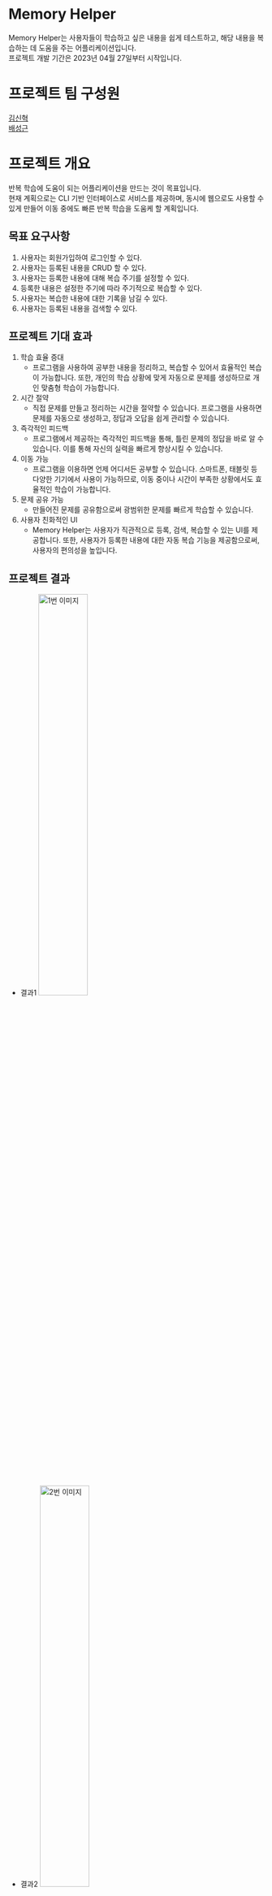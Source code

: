 # Memory Helper
Memory Helper는 사용자들이 학습하고 싶은 내용을 쉽게 테스트하고, 해당 내용을 복습하는 데 도움을 주는 어플리케이션입니다.  
프로젝트 개발 기간은 2023년 04월 27일부터 시작입니다.  

# 프로젝트 팀 구성원
[김신혁](https://github.com/909ma)  
[배성근](https://github.com/tsk04191)  

# 프로젝트 개요  
반복 학습에 도움이 되는 어플리케이션을 만드는 것이 목표입니다.  
현재 계획으로는 CLI 기반 인터페이스로 서비스를 제공하며, 동시에 웹으로도 사용할 수 있게 만들어 이동 중에도 빠른 반복 학습을 도움케 할 계획입니다.

## 목표 요구사항
1. 사용자는 회원가입하여 로그인할 수 있다.
2. 사용자는 등록된 내용을 CRUD 할 수 있다.
3. 사용자는 등록한 내용에 대해 복습 주기를 설정할 수 있다.
4. 등록한 내용은 설정한 주기에 따라 주기적으로 복습할 수 있다.
5. 사용자는 복습한 내용에 대한 기록을 남길 수 있다.
6. 사용자는 등록된 내용을 검색할 수 있다.

## 프로젝트 기대 효과
1. 학습 효율 증대
   * 프로그램을 사용하여 공부한 내용을 정리하고, 복습할 수 있어서 효율적인 복습이 가능합니다. 또한, 개인의 학습 상황에 맞게 자동으로 문제를 생성하므로 개인 맞춤형 학습이 가능합니다.  
2. 시간 절약
   * 직접 문제를 만들고 정리하는 시간을 절약할 수 있습니다. 프로그램을 사용하면 문제를 자동으로 생성하고, 정답과 오답을 쉽게 관리할 수 있습니다.
3. 즉각적인 피드백
   * 프로그램에서 제공하는 즉각적인 피드백을 통해, 틀린 문제의 정답을 바로 알 수 있습니다. 이를 통해 자신의 실력을 빠르게 향상시킬 수 있습니다.  
4. 이동 가능
   * 프로그램을 이용하면 언제 어디서든 공부할 수 있습니다. 스마트폰, 태블릿 등 다양한 기기에서 사용이 가능하므로, 이동 중이나 시간이 부족한 상황에서도 효율적인 학습이 가능합니다.  
5. 문제 공유 가능  
   * 만들어진 문제를 공유함으로써 광범위한 문제를 빠르게 학습할 수 있습니다.  
6. 사용자 친화적인 UI
   * Memory Helper는 사용자가 직관적으로 등록, 검색, 복습할 수 있는 UI를 제공합니다. 또한, 사용자가 등록한 내용에 대한 자동 복습 기능을 제공함으로써, 사용자의 편의성을 높입니다.

## 프로젝트 결과
* 결과1
<img src="/ppt/5. 실시간 매핑 모습.gif" width="45%" height="" title="" alt="1번 이미지"></img>
* 결과2
<img src="/ppt/5. 실시간 매핑 모습.gif" width="45%" height="" title="" alt="2번 이미지"></img>
* 결과3
<img src="/ppt/5. 실시간 매핑 모습.gif" width="45%" height="" title="" alt="3번 이미지"></img>
* 결과4
<img src="/ppt/5. 실시간 매핑 모습.gif" width="45%" height="" title="" alt="4번 이미지"></img>

<details>
    <summary>프로젝트 진행 문서</summary>

## 프로젝트 핵심 가치
1. 배려코딩
   * 배려코딩은 다른 개발자들과 함께 일할 때 상대방의 입장에서 생각하며 코드를 작성하는 것을 말합니다. 이를 통해 코드의 가독성과 유지보수성을 높일 수 있습니다. Memory Helper 프로젝트에서는 코드 리뷰를 통해 상호간의 배려를 지향하고, 코드의 가독성을 높이기 위해 노력하고 있습니다.
2. 저작권리 의식
   * Memory Helper 프로젝트에서는 학습에 필요한 이미지, 영상 등의 자료를 수집할 때, 출처와 저작권에 대한 확인을 꼼꼼히 수행하고 있습니다. 또한, 저작권이 있는 자료는 사용 권한을 얻은 후에만 사용하고 있으며, 그 외에는 라이선스가 허용하는 범위 내에서 자유롭게 사용하고 있습니다. 이를 통해, 저작권 이슈를 미연에 방지하고, 사용자들에게 안정적인 서비스를 제공하고 있습니다.
   
## 요구사항 정의서
<img src="/ppt/5. 실시간 매핑 모습.gif" width="45%" height="" title="" alt="1번 이미지"></img>

## 테이블 정의서
<img src="/ppt/5. 실시간 매핑 모습.gif" width="45%" height="" title="" alt="1번 이미지"></img>

<img src="/ppt/5. 실시간 매핑 모습.gif" width="45%" height="" title="" alt="1번 이미지"></img>

## ERD 개체 관계 다이어그램
<img src="/ppt/5. 실시간 매핑 모습.gif" width="45%" height="" title="" alt="1번 이미지"></img>

## TABLE Model
<img src="/ppt/5. 실시간 매핑 모습.gif" width="45%" height="" title="" alt="1번 이미지"></img>

## CRUD 매트릭스
<img src="/ppt/5. 실시간 매핑 모습.gif" width="45%" height="" title="" alt="1번 이미지"></img>

## 트랜잭션 분석서
<img src="/ppt/5. 실시간 매핑 모습.gif" width="45%" height="" title="" alt="1번 이미지"></img>

<img src="/ppt/5. 실시간 매핑 모습.gif" width="45%" height="" title="" alt="1번 이미지"></img>

## Gantt Chart
<img src="/ppt/5. 실시간 매핑 모습.gif" width="45%" height="" title="" alt="1번 이미지"></img>

## 프로젝트 일정 관리
<img src="/ppt/5. 실시간 매핑 모습.gif" width="45%" height="" title="" alt="1번 이미지"></img>

</details>
<br><br>

## 프로젝트 개선점
* ANSI만 사용이 가능하다.  
  프로젝트에서 사용되는 tsv 형식의 데이터베이스는 OS의 text editor로 읽을 때, Windows, Linux, Mac OS 계열이 사용하는 ANSI와 UTF-8의 줄바꿈 처리 문제로 인해 ANSI 형식만 사용 가능합니다. 이에 대한 대응책을 마련해야 합니다.  

* 서식 스타일이 제한적이다.  
  문제의 설명에서 '.', '?' 등의 특수 문자가 포함되면 한 줄 띄워져 출력되기 때문에, 제한적인 서식 양식을 가지고 있습니다. 단, 정답란에서는 문제가 없습니다. 이에 대한 해결책이 필요합니다.  

> 예시. 문제에서 '.'을 써야 하는 경우 극복 방법.  
>
>   >No. 162	 correct : 0,	 incorrect : 0  
>   >Q : 다음은 네트워크 관련 신기술 중 하나에 대한 설명이다.  
>   > 일반 블루투스와 동일한 2。4GHz 주파수 대역을 사용하지만 연결되지 않은 대기 상태에서는 절전모드를 유지하는 기술.  
>   >
>   >Answer 1 : 저전력 블루투스 기술  
>   >Answer 2 : BLE  
>   >Answer 3 : Bluetooth Low Energy

> 예시. 정답에서 '.'을 써야 하는 경우에선 문제가 없음.  
>   > No. 139	 correct : 0,	 incorrect : 1  
>   > Q : 다음은 네트워크 액세스 계층의 주요 프로토콜 중 하나에 대한 설명이다.  
>   >  패킷 교환망을 통한 DTE와 DCE 간의 인터페이스를 제공하는 프로토콜.  
>   >  
>   > Answer 1 : X.25  


* 백업 경로가 미흡하다.  
백업 경로가 제한적이어서 데이터의 보존이 어렵습니다. 이에 대한 대책을 마련해야 합니다.  
  
* 매트릭스, 그래프 등의 정보를 담지 못한다.  
현재 프로젝트는 단순 텍스트 출력만을 다루기 때문에, 매트릭스, 그래프 등의 정보를 담을 수 없습니다. 다양한 정보를 담을 수 있는 대안책이 필요합니다.  

## 개발 환경
* Windows 10
* Dev C++
* C Language
* HTML
* CSS
* Java Script